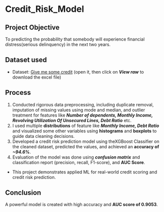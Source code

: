 # Credit_Risk_Model

## Project Objective
To predicting the probability that somebody will experience financial distress(serious delinquency) in the next two years.

## Dataset used
- Dataset: <a href="https://github.com/bharat6174/Credit_Risk_Model/blob/main/Give%20me%20some%20credit%20dataset.csv">Give me some credit</a> (open it, then click on _**View raw**_ to download the excel file)
## Process
1. Conducted rigorous data preprocessing, including duplicate removal, imputation of missing values using mode and median, and outlier treatment for features like _**Number of dependents, Monthly Income, Revolving Utilization Of Unsecured Lines, Debt Ratio**_ etc.
2. I used multiple **distributions** of feature like _**Monthly Income, Debt Ratio**_ and visualized some other variables using **histograms** and **boxplots** to guide data cleaning decisions.
3. Developed a credit risk prediction model using theXGBoost Classifier on the cleaned dataset, predicted the values, and achieved an **accuracy of _~94.6%_**.
4. Evaluation of the model was done using **_confusion matrix_** and classification report (precision, recall, F1-score), and **AUC Score**.
* This project demonstrates applied ML for real-world credit scoring and credit risk prediction.

## Conclusion
A powerful model is created with high accuracy and **AUC score of 0.9053**.

